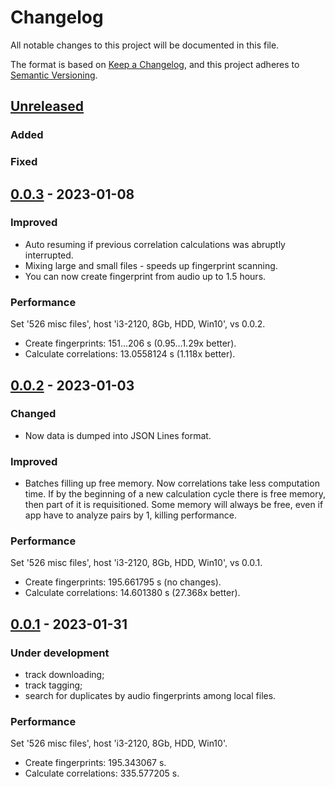 # Changelog

All notable changes to this project will be documented in this file.

The format is based on
[Keep a Changelog](https://keepachangelog.com/en/1.0.0/),
and this project adheres to
[Semantic Versioning](https://semver.org/spec/v2.0.0.html).



## [Unreleased]

### Added



### Fixed





## [0.0.3] - 2023-01-08

### Improved

- Auto resuming if previous correlation calculations was abruptly interrupted.
- Mixing large and small files - speeds up fingerprint scanning.
- You can now create fingerprint from audio up to 1.5 hours.

### Performance

Set '526 misc files', host 'i3-2120, 8Gb, HDD, Win10', vs 0.0.2.
- Create fingerprints: 151...206 s (0.95...1.29x better).
- Calculate correlations: 13.0558124 s (1.118x better).



## [0.0.2] - 2023-01-03

### Changed

- Now data is dumped into JSON Lines format.

### Improved

- Batches filling up free memory. Now correlations take less computation time.
  If by the beginning of a new calculation cycle there is free memory, then
  part of it is requisitioned. Some memory will always be free, even if app
  have to analyze pairs by 1, killing performance.

### Performance

Set '526 misc files', host 'i3-2120, 8Gb, HDD, Win10', vs 0.0.1.
- Create fingerprints: 195.661795 s (no changes).
- Calculate correlations: 14.601380 s (27.368x better).



## [0.0.1] - 2023-01-31

### Under development

- track downloading;
- track tagging;
- search for duplicates by audio fingerprints among local files.

### Performance

Set '526 misc files', host 'i3-2120, 8Gb, HDD, Win10'.
- Create fingerprints: 195.343067 s.
- Calculate correlations: 335.577205 s.



[unreleased]: https://github.com/okeangel/cometa/compare/v0.0.3...HEAD
[0.0.3]: https://github.com/okeangel/cometa/compare/v0.0.2...v0.0.3
[0.0.2]: https://github.com/okeangel/cometa/compare/v0.0.1...v0.0.2
[0.0.1]: https://github.com/okeangel/cometa/releases/tag/v0.0.1